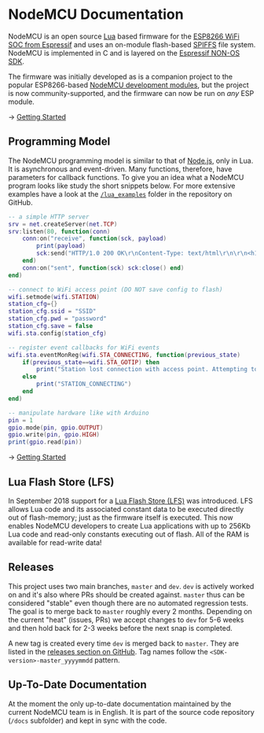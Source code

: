 # NodeMCU Documentation

NodeMCU is an open source [Lua](https://www.lua.org/) based firmware for the [ESP8266 WiFi SOC from Espressif](http://espressif.com/products/esp8266/) and uses an on-module flash-based [SPIFFS](https://github.com/pellepl/spiffs) file system. NodeMCU is implemented in C and is layered on the [Espressif NON-OS SDK](https://github.com/espressif/ESP8266_NONOS_SDK).

The firmware was initially developed as is a companion project to the popular ESP8266-based [NodeMCU development modules](https://github.com/nodemcu/nodemcu-devkit-v1.0), but the project is now community-supported, and the firmware can now be run on _any_ ESP module.

→ [Getting Started](getting-started.md)

## Programming Model
The NodeMCU programming model is similar to that of [Node.js](https://en.wikipedia.org/wiki/Node.js), only in Lua. It is asynchronous and event-driven. Many functions, therefore, have parameters for callback functions. To give you an idea what a NodeMCU program looks like study the short snippets below. For more extensive examples have a look at the [`/lua_examples`](https://github.com/nodemcu/nodemcu-firmware/tree/master/lua_examples) folder in the repository on GitHub.

```lua
-- a simple HTTP server
srv = net.createServer(net.TCP)
srv:listen(80, function(conn)
	conn:on("receive", function(sck, payload)
		print(payload)
		sck:send("HTTP/1.0 200 OK\r\nContent-Type: text/html\r\n\r\n<h1> Hello, NodeMCU.</h1>")
	end)
	conn:on("sent", function(sck) sck:close() end)
end)
```
```lua
-- connect to WiFi access point (DO NOT save config to flash)
wifi.setmode(wifi.STATION)
station_cfg={}
station_cfg.ssid = "SSID"
station_cfg.pwd = "password"
station_cfg.save = false
wifi.sta.config(station_cfg)
```

```lua
-- register event callbacks for WiFi events
wifi.sta.eventMonReg(wifi.STA_CONNECTING, function(previous_state)
	if(previous_state==wifi.STA_GOTIP) then
	    print("Station lost connection with access point. Attempting to reconnect...")
	else
	    print("STATION_CONNECTING")
	end
end)
```

```lua
-- manipulate hardware like with Arduino
pin = 1
gpio.mode(pin, gpio.OUTPUT)
gpio.write(pin, gpio.HIGH)
print(gpio.read(pin))
```

→ [Getting Started](getting-started.md)

## Lua Flash Store (LFS)
In September 2018 support for a [Lua Flash Store (LFS)](lfs.md) was introduced. LFS allows Lua code and its associated constant data to be executed directly out of flash-memory; just as the firmware itself is executed. This now enables NodeMCU developers to create Lua applications with up to 256Kb Lua code and read-only constants executing out of flash. All of the RAM is available for read-write data!

## Releases

This project uses two main branches, `master` and `dev`. `dev` is actively worked on and it's also where PRs should be created against. `master` thus can be considered "stable" even though there are no automated regression tests. The goal is to merge back to `master` roughly every 2 months. Depending on the current "heat" (issues, PRs) we accept changes to `dev` for 5-6 weeks and then hold back for 2-3 weeks before the next snap is completed.

A new tag is created every time `dev` is merged back to `master`. They are listed in the [releases section on GitHub](https://github.com/nodemcu/nodemcu-firmware/releases). Tag names follow the `<SDK-version>-master_yyyymmdd` pattern.

## Up-To-Date Documentation
At the moment the only up-to-date documentation maintained by the current NodeMCU team is in English. It is part of the source code repository (`/docs` subfolder) and kept in sync with the code.
